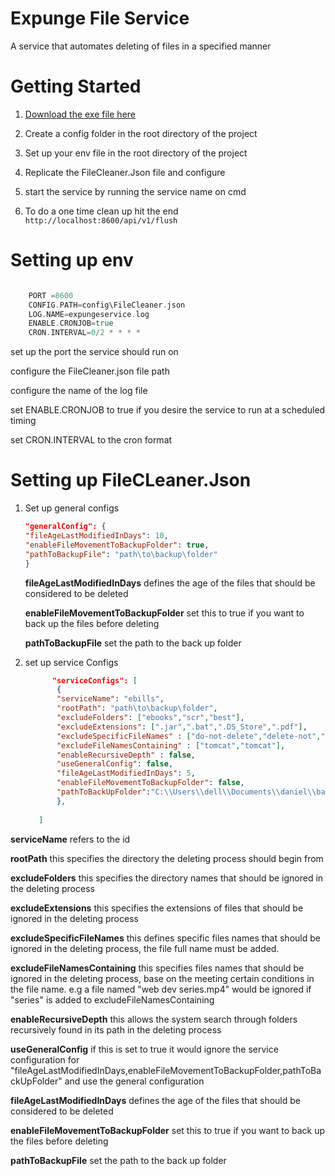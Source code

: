 # Expunge File Service
A service that automates deleting of files in a specified manner 

# Getting Started
1. [Download the exe file here](https://drive.google.com/file/d/16Vhs0YDAsZcdehs96upr8Ca7vOoavTt7/view?usp=sharing
   )

2. Create a config folder in the root directory of the project
   
3. Set up your env file in the root directory of the project
   
4. Replicate the FileCleaner.Json file and configure

5. start the service by running the service name on cmd

6. To do a one time clean up hit the end <code>http://localhost:8600/api/v1/flush</code>


# Setting up env 

```go

    PORT =8600
    CONFIG.PATH=config\FileCleaner.json
    LOG.NAME=expungeservice.log
    ENABLE.CRONJOB=true
    CRON.INTERVAL=0/2 * * * *

```

set up the port the service should run on

configure the FileCleaner.json file path

configure the name of the log file 

set ENABLE.CRONJOB to true if you desire the service to run at a scheduled timing

set CRON.INTERVAL to the cron format


# Setting up FileCLeaner.Json
1. Set up general configs
    ```json
   "generalConfig": {
   "fileAgeLastModifiedInDays": 10,
   "enableFileMovementToBackupFolder": true,
   "pathToBackupFile": "path\to\backup\folder"
   }
   ```
   
    **fileAgeLastModifiedInDays** defines the age of the files that should be considered to be deleted
   
    **enableFileMovementToBackupFolder** set this to true if you want to back up the files before deleting
   
    **pathToBackupFile** set the path to the back up folder
   
2. set up service Configs

     ```json
           "serviceConfigs": [
            {
            "serviceName": "ebills",
            "rootPath": "path\to\backup\folder",
            "excludeFolders": ["ebooks","scr","best"],
            "excludeExtensions": [".jar",".bat",".DS_Store",".pdf"],
            "excludeSpecificFileNames" : ["do-not-delete","delete-not","intermediate code generation part 1"],
            "excludeFileNamesContaining" : ["tomcat","tomcat"],
            "enableRecursiveDepth" : false,         
            "useGeneralConfig": false,
            "fileAgeLastModifiedInDays": 5,
            "enableFileMovementToBackupFolder": false,
            "pathToBackUpFolder":"C:\\Users\\dell\\Documents\\daniel\\backupForEbillService"
            },
            
        ] 
     ```
   

**serviceName** refers to the id 
   
**rootPath** this specifies the directory the deleting process should begin from
    
**excludeFolders** this specifies the directory names that should be ignored in the deleting process

**excludeExtensions** this specifies the extensions of files that should be ignored in the deleting process
   
**excludeSpecificFileNames** this defines specific files names that should be ignored in the deleting process, the file full name must be added. 

**excludeFileNamesContaining** this specifies files names that should be ignored in the deleting process, base on the meeting certain conditions in the file name. 
   e.g a file named "web dev series.mp4" would be ignored if "series" is added to excludeFileNamesContaining

**enableRecursiveDepth** this allows the system search through folders recursively found in its path in the deleting process

**useGeneralConfig** if this is set to true it would ignore the service configuration for 
"fileAgeLastModifiedInDays,enableFileMovementToBackupFolder,pathToBackUpFolder" and use the general configuration

**fileAgeLastModifiedInDays** defines the age of the files that should be considered to be deleted

**enableFileMovementToBackupFolder** set this to true if you want to back up the files before deleting

**pathToBackupFile** set the path to the back up folder
